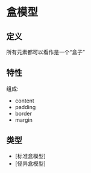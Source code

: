 # 盒模型

## 定义

所有元素都可以看作是一个“盒子”

## 特性

组成:

- content
- padding
- border
- margin

## 类型

- [标准盒模型]
- [怪异盒模型]
